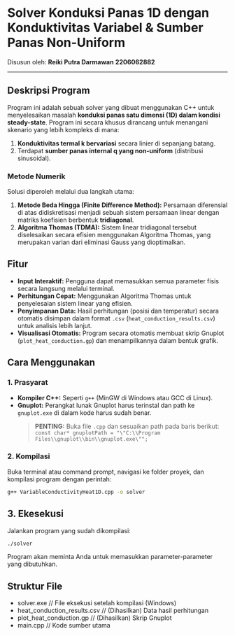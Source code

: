 # Solver Konduksi Panas 1D dengan Konduktivitas Variabel & Sumber Panas Non-Uniform

Disusun oleh:
**Reiki Putra Darmawan**
**2206062882**

---

## Deskripsi Program

Program ini adalah sebuah solver yang dibuat menggunakan C++ untuk menyelesaikan masalah **konduksi panas satu dimensi (1D) dalam kondisi steady-state**. Program ini secara khusus dirancang untuk menangani skenario yang lebih kompleks di mana:

1.  **Konduktivitas termal k bervariasi** secara linier di sepanjang batang.
2.  Terdapat **sumber panas internal q yang non-uniform** (distribusi sinusoidal).

### Metode Numerik

Solusi diperoleh melalui dua langkah utama:

1.  **Metode Beda Hingga (Finite Difference Method):** Persamaan diferensial di atas didiskretisasi menjadi sebuah sistem persamaan linear dengan matriks koefisien berbentuk **tridiagonal**.
2.  **Algoritma Thomas (TDMA):** Sistem linear tridiagonal tersebut diselesaikan secara efisien menggunakan Algoritma Thomas, yang merupakan varian dari eliminasi Gauss yang dioptimalkan.

## Fitur

- **Input Interaktif:** Pengguna dapat memasukkan semua parameter fisis secara langsung melalui terminal.
- **Perhitungan Cepat:** Menggunakan Algoritma Thomas untuk penyelesaian sistem linear yang efisien.
- **Penyimpanan Data:** Hasil perhitungan (posisi dan temperatur) secara otomatis disimpan dalam format `.csv` (`heat_conduction_results.csv`) untuk analisis lebih lanjut.
- **Visualisasi Otomatis:** Program secara otomatis membuat skrip Gnuplot (`plot_heat_conduction.gp`) dan menampilkannya dalam bentuk grafik.

## Cara Menggunakan

### 1. Prasyarat

- **Kompiler C++:** Seperti `g++` (MinGW di Windows atau GCC di Linux).
- **Gnuplot:** Perangkat lunak Gnuplot harus terinstal dan path ke `gnuplot.exe` di dalam kode harus sudah benar.
  > **PENTING:** Buka file `.cpp` dan sesuaikan path pada baris berikut:
  > `const char* gnuplotPath = "\"C:\\Program Files\\gnuplot\\bin\\gnuplot.exe\"";`

### 2. Kompilasi

Buka terminal atau command prompt, navigasi ke folder proyek, dan kompilasi program dengan perintah:

```sh
g++ VariableConductivityHeat1D.cpp -o solver
```

## 3. Ekesekusi

Jalankan program yang sudah dikompilasi:

```sh
./solver
```

Program akan meminta Anda untuk memasukkan parameter-parameter yang dibutuhkan.

## Struktur File

- solver.exe // File eksekusi setelah kompilasi (Windows)
- heat_conduction_results.csv // (Dihasilkan) Data hasil perhitungan
- plot_heat_conduction.gp // (Dihasilkan) Skrip Gnuplot
- main.cpp // Kode sumber utama
